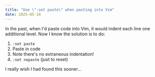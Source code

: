 ```yaml
---
title: "Use \":set paste\" when pasting into Vim"
date: 2025-05-16
---
```

In the past, when I'd paste code into Vim, it would indent each line one additional level. Now I know the solution is to do:

1. `:set paste`
2. Paste in code
3. Note there's no extraneous indentation!
4. `:set nopaste` (just to reset)

I really wish I had found this sooner...


